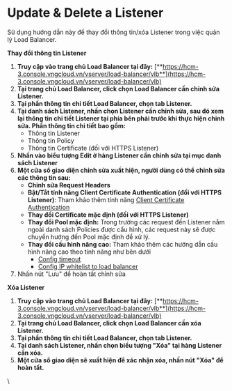# Update & Delete a Listener

Sử dụng hướng dẫn này để thay đổi thông tin/xóa Listener trong việc quản lý Load Balancer.

**Thay đổi thông tin Listener**

1. **Truy cập vào trang chủ Load Balancer tại đây:** [**https://hcm-3.console.vngcloud.vn/vserver/load-balancer/vlb**](https://hcm-3.console.vngcloud.vn/vserver/load-balancer/vlb)
2. **Tại trang chủ Load Balancer, click chọn Load Balancer cần chỉnh sửa Listener.**
3. **Tại phần thông tin chi tiết Load Balancer, chọn tab Listener.**
4. **Tại danh sách Listener, nhấn chọn Listener cần chỉnh sửa, sau đó xem lại thông tin chi tiết Listener tại phía bên phải trước khi thực hiện chỉnh sửa. Phần thông tin chi tiết bao gồm:**
   * Thông tin Listener
   * Thông tin Policy
   * Thông tin Certificate (đối với HTTPS Listener)
5. **Nhấn vào biểu tượng Edit ở hàng Listener cần chỉnh sửa tại mục danh sách Listener**
6. **Một cửa sổ giao diện chỉnh sửa xuất hiện, người dùng có thể chỉnh sửa các thông tin sau:**
   * **Chỉnh sửa Request Headers**
   * **Bật/Tắt tính năng Client Certificate Authentication (đối với HTTPS Listener)**: Tham khảo thêm tính năng [Client Certificate Authentication](https://docs.vngcloud.vn/vng-cloud-document/vn/vserver/compute-hcm03-1a/vlb-load-balancer-new-version/application-load-balancer/listener/client-certificate-authentication)
   * **Thay đổi Certificate mặc định (đối với HTTPS Listener)**
   * **Thay đổi Pool mặc định:** Trong trường các request đến Listener nằm ngoài danh sách Policies được cấu hình, các request này sẽ được chuyển hướng đến Pool mặc định để xử lý.
   * **Thay đổi cấu hình nâng cao:** Tham khảo thêm các hướng dẫn cấu hình nâng cao theo tính năng như bên dưới
     * [Config timeout](https://docs.vngcloud.vn/vng-cloud-document/vn/vserver/compute-hcm03-1a/vlb-load-balancer-new-version/application-load-balancer/listener/config-timeout)
     * [Config IP whitelist to load balancer](https://docs.vngcloud.vn/vng-cloud-document/vn/vserver/compute-hcm03-1a/vlb-load-balancer-new-version/application-load-balancer/listener/config-ip-whitelist-to-load-balancer)
7. Nhấn nút "Lưu" để hoàn tất chỉnh sửa

**Xóa Listener**

1. **Truy cập vào trang chủ Load Balancer tại đây:** [**https://hcm-3.console.vngcloud.vn/vserver/load-balancer/vlb**](https://hcm-3.console.vngcloud.vn/vserver/load-balancer/vlb)
2. **Tại trang chủ Load Balancer, click chọn Load Balancer cần xóa Listener.**
3. **Tại phần thông tin chi tiết Load Balancer, chọn tab Listener.**
4. **Tại danh sách Listener, nhấn chọn biểu tượng "Xóa" tại hàng Listener cần xóa.**
5. **Một cửa sổ giao diện sẽ xuất hiện để xác nhận xóa, nhấn nút "Xóa" để hoàn tất.**

\
